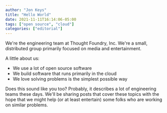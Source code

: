 ```yaml
---
author: "Jon Keys"
title: "Hello World"
date: 2021-11-11T16:14:06-05:00
tags: ["open source", "cloud"]
categories: ["editorial"]
---
```


We're the engineering team at Thought Foundry, Inc. We're a small, distributed group primarily focused on media and entertainment.

<!--more-->

A little about us:
*  We use a lot of open source software
*  We build software that runs primarily in the cloud
*  We love solving problems is the simplest possible way

Does this sound like you too? Probably, it describes a lot of engineering teams these days.
We'll be sharing posts that cover these topics with the hope that we might help (or at least entertain) some folks who are working on similar problems.
